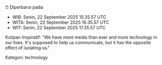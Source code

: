 ⏰ Diperbarui pada:
- WIB: Senin, 22 September 2025 15.35.57 UTC
- WITA: Senin, 22 September 2025 16.35.57 UTC
- WIT: Senin, 22 September 2025 17.35.57 UTC

Kutipan Inspiratif:
"We have more media than ever and more technology in our lives. It's supposed to help us communicate, but it has the opposite effect of isolating us."


Kategori: technology

